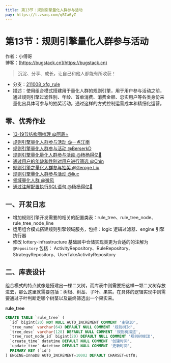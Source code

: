 ```yaml
---
title: 第13节：规则引擎量化人群参与活动
pay: https://t.zsxq.com/qBIa6yZ
---
```


# 第13节：规则引擎量化人群参与活动

作者：小傅哥
<br/>博客：[https://bugstack.cn](https://bugstack.cn)

>沉淀、分享、成长，让自己和他人都能有所收获！

- 分支：[211008_xfg_rule](https://gitcode.net/KnowledgePlanet/Lottery/-/tree/211008_xfg_rule) 
- 描述：使用组合模式搭建用于量化人群的规则引擎，用于用户参与活动之前，通过规则引擎过滤性别、年龄、首单消费、消费金额、忠实用户等各类身份来量化出具体可参与的抽奖活动。通过这样的方式控制运营成本和精细化运营。

## 零、优秀作业

- [13-19节结构图梳理 @阿羲⭐️](https://t.zsxq.com/06fufyrzn)
- [规则引擎量化人群参与活动 @一点江南](https://t.zsxq.com/06euz3zVj)
- [规则引擎量化人群参与活动 @BerserkD](https://t.zsxq.com/066iQZJYN)
- [规则引擎量化量化人群参与活动 @杨杨得亿🙉](https://t.zsxq.com/06vRFEA6u)
- [通过用户的年龄和性别对用户进行筛选 @Chin](https://t.zsxq.com/06ayB6Iyv)
- [规则引擎之量化人群参与抽奖 @Geroge Liu](https://t.zsxq.com/06ieyzNbQ)
- [规则引擎量化人群参与活动 @liuc](https://t.zsxq.com/067MJqnQ7)
- [领域量化人群 @微风](https://t.zsxq.com/06FqbyFM3)
- [通过注解配置执行SQL语句 @杨杨得亿🙉](https://t.zsxq.com/07QjqzbIy)

## 一、开发日志

- 增加规则引擎开发需要的相关的配置类表：rule_tree、rule_tree_node、rule_tree_node_line
- 运用组合模式搭建规则引擎领域服务，包括：logic 逻辑过滤器、engine 引擎执行器
- 修改 lottery-infrastructure 基础层中仓储实现类更为合适的的注解为 `@Repository` 包括： ActivityRepository、RuleRepository、StrategyRepository、UserTakeActivityRepository

## 二、库表设计

组合模式的特点就像是搭建出一棵二叉树，而库表中则需要把这样一颗二叉树存放进去，那么这里就需要包括：树根、树茎、子叶、果实。在具体的逻辑实现中则需要通过子叶判断走哪个树茎以及最终筛选出一个果实来。

**rule_tree**

```sql
CREATE TABLE `rule_tree` (
  `id` bigint(20) NOT NULL AUTO_INCREMENT COMMENT '主键ID',
  `tree_name` varchar(64) DEFAULT NULL COMMENT '规则树Id',
  `tree_desc` varchar(128) DEFAULT NULL COMMENT '规则树描述',
  `tree_root_node_id` bigint(20) DEFAULT NULL COMMENT '规则树根ID',
  `create_time` datetime DEFAULT NULL COMMENT '创建时间',
  `update_time` datetime DEFAULT NULL COMMENT '更新时间',
  PRIMARY KEY (`id`)
) ENGINE=InnoDB AUTO_INCREMENT=10002 DEFAULT CHARSET=utf8;
```